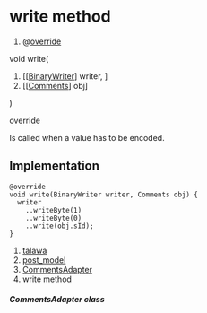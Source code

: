 
<div>

# write method

</div>


<div>

1.  @[override](https://api.flutter.dev/flutter/dart-core/override-constant.html)

</div>

void write(

1.  [[[BinaryWriter](https://pub.dev/documentation/hive/2.2.3/hive/BinaryWriter-class.md)]
    writer, ]
2.  [[[Comments](../../models_post_post_model/Comments-class.md)]
    obj]

)


override




Is called when a value has to be encoded.



## Implementation

``` language-dart
@override
void write(BinaryWriter writer, Comments obj) {
  writer
    ..writeByte(1)
    ..writeByte(0)
    ..write(obj.sId);
}
```







1.  [talawa](../../index.md)
2.  [post_model](../../models_post_post_model/)
3.  [CommentsAdapter](../../models_post_post_model/CommentsAdapter-class.md)
4.  write method

##### CommentsAdapter class







